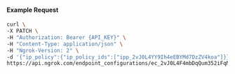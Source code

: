 <!-- Code generated for API Clients. DO NOT EDIT. -->

#### Example Request

```bash
curl \
-X PATCH \
-H "Authorization: Bearer {API_KEY}" \
-H "Content-Type: application/json" \
-H "Ngrok-Version: 2" \
-d '{"ip_policy":{"ip_policy_ids":["ipp_2vJ0L4YY9Ih4eEBYMd7DzZV4koa"]}}' \
https://api.ngrok.com/endpoint_configurations/ec_2vJ0L4F4mbDqQum352iFqNXZ2Dm
```
